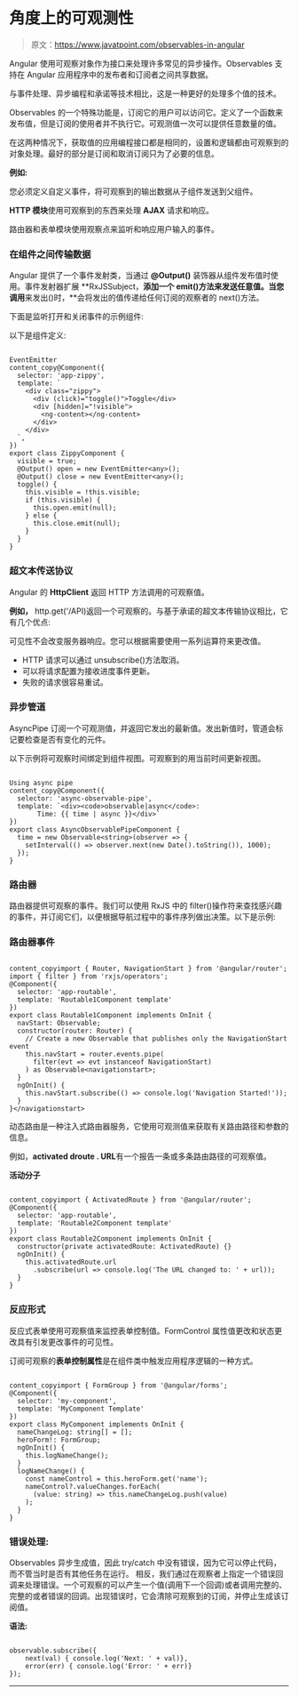# 角度上的可观测性

> 原文：<https://www.javatpoint.com/observables-in-angular>

Angular 使用可观察对象作为接口来处理许多常见的异步操作。Observables 支持在 Angular 应用程序中的发布者和订阅者之间共享数据。

与事件处理、异步编程和承诺等技术相比，这是一种更好的处理多个值的技术。

Observables 的一个特殊功能是，订阅它的用户可以访问它。定义了一个函数来发布值，但是订阅的使用者并不执行它。可观测值一次可以提供任意数量的值。

在这两种情况下，获取值的应用编程接口都是相同的，设置和逻辑都由可观察到的对象处理。最好的部分是订阅和取消订阅只为了必要的信息。

**例如:**

您必须定义自定义事件，将可观察到的输出数据从子组件发送到父组件。

**HTTP 模块**使用可观察到的东西来处理 **AJAX** 请求和响应。

路由器和表单模块使用观察点来监听和响应用户输入的事件。

### 在组件之间传输数据

Angular 提供了一个事件发射类，当通过 **@Output()** 装饰器从组件发布值时使用。事件发射器扩展 **RxJSSubject，**添加一个 emit()方法来发送任意值。当您调用**来发出()时，**会将发出的值传递给任何订阅的观察者的 next()方法。

下面是监听打开和关闭事件的示例组件:

以下是组件定义:

```

EventEmitter
content_copy@Component({
  selector: 'app-zippy',
  template: `
    <div class="zippy">
      <div (click)="toggle()">Toggle</div>
      <div [hidden]="!visible">
        <ng-content></ng-content>
      </div>
    </div>
  `,
})
export class ZippyComponent {
  visible = true;
  @Output() open = new EventEmitter<any>();
  @Output() close = new EventEmitter<any>();
  toggle() {
    this.visible = !this.visible;
    if (this.visible) {
      this.open.emit(null);
    } else {
      this.close.emit(null);
    }
  }
}

```

### 超文本传送协议

Angular 的 **HttpClient** 返回 HTTP 方法调用的可观察值。

**例如，** http.get('/API)返回一个可观察的。与基于承诺的超文本传输协议相比，它有几个优点:

可见性不会改变服务器响应。您可以根据需要使用一系列运算符来更改值。

*   HTTP 请求可以通过 unsubscribe()方法取消。
*   可以将请求配置为接收进度事件更新。
*   失败的请求很容易重试。

### 异步管道

AsyncPipe 订阅一个可观测值，并返回它发出的最新值。发出新值时，管道会标记要检查是否有变化的元件。

以下示例将可观察时间绑定到组件视图。可观察到的用当前时间更新视图。

```

Using async pipe
content_copy@Component({
  selector: 'async-observable-pipe',
  template: `<div><code>observable|async</code>:
       Time: {{ time | async }}</div>`
})
export class AsyncObservablePipeComponent {
  time = new Observable<string>(observer => {
    setInterval(() => observer.next(new Date().toString()), 1000);
  });
}

```

### 路由器

路由器提供可观察的事件。我们可以使用 RxJS 中的 filter()操作符来查找感兴趣的事件，并订阅它们，以便根据导航过程中的事件序列做出决策。以下是示例:

### 路由器事件

```

content_copyimport { Router, NavigationStart } from '@angular/router';
import { filter } from 'rxjs/operators';
@Component({
  selector: 'app-routable',
  template: 'Routable1Component template'
})
export class Routable1Component implements OnInit {
  navStart: Observable;
  constructor(router: Router) {
    // Create a new Observable that publishes only the NavigationStart event
    this.navStart = router.events.pipe(
      filter(evt => evt instanceof NavigationStart)
    ) as Observable<navigationstart>;
  }
  ngOnInit() {
    this.navStart.subscribe(() => console.log('Navigation Started!'));
  }
}</navigationstart> 
```

动态路由是一种注入式路由器服务，它使用可观测值来获取有关路由路径和参数的信息。

例如，**activated droute . URL**有一个报告一条或多条路由路径的可观察值。

**活动分子**

```

content_copyimport { ActivatedRoute } from '@angular/router';
@Component({
  selector: 'app-routable',
  template: 'Routable2Component template'
})
export class Routable2Component implements OnInit {
  constructor(private activatedRoute: ActivatedRoute) {}
  ngOnInit() {
    this.activatedRoute.url
      .subscribe(url => console.log('The URL changed to: ' + url));
  }
}

```

### 反应形式

反应式表单使用可观察值来监控表单控制值。FormControl 属性值更改和状态更改具有引发更改事件的可见性。

订阅可观察的**表单控制属性**是在组件类中触发应用程序逻辑的一种方式。

```

content_copyimport { FormGroup } from '@angular/forms';
@Component({
  selector: 'my-component',
  template: 'MyComponent Template'
})
export class MyComponent implements OnInit {
  nameChangeLog: string[] = [];
  heroForm!: FormGroup;
  ngOnInit() {
    this.logNameChange();
  }
  logNameChange() {
    const nameControl = this.heroForm.get('name');
    nameControl?.valueChanges.forEach(
      (value: string) => this.nameChangeLog.push(value)
    );
  }
}

```

### 错误处理:

Observables 异步生成值，因此 try/catch 中没有错误，因为它可以停止代码，而不管当时是否有其他任务在运行。
相反，我们通过在观察者上指定一个错误回调来处理错误。一个可观察的可以产生一个值(调用下一个回调)或者调用完整的、完整的或者错误的回调。出现错误时，它会清除可观察到的订阅，并停止生成该订阅值。

**语法:**

```

observable.subscribe({
    next(val) { console.log('Next: ' + val)},
    error(err) { console.log('Error: ' + err)}
});

```

* * *